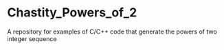 # Chastity_Powers_of_2
A repository for examples of C/C++ code that generate the powers of two integer sequence
